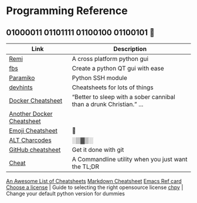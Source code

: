 # Programming Reference 
## 01000011 01101111 01100100 01100101 :floppy_disk:

Link | Description
-|-
[Remi](https://github.com/dddomodossola/remi) | A cross platform python gui
[fbs](https://github.com/mherrmann/fbs) | Create a python QT gui with ease
[Paramiko](https://github.com/paramiko/paramiko/) | Python SSH module
[devhints](https://devhints.io/) | Cheatsheets for lots of things
[Docker Cheatsheet](https://www.docker.com/sites/default/files/Docker_CheatSheet_08.09.2016_0.pdf) | “Better to sleep with a sober cannibal than a drunk Christian.” ...
[Another Docker Cheatsheet](https://design.jboss.org/redhatdeveloper/marketing/docker_cheatsheet/cheatsheet/images/docker_cheatsheet_r3v2.pdf) | 
[Emoji Cheatsheet](https://www.webfx.com/tools/emoji-cheat-sheet/) | :fax:
[ALT Charcodes](https://usefulshortcuts.com/downloads/ALT-Codes.pdf) | ░▒▓▒░
[GitHub cheatsheet](https://education.github.com/git-cheat-sheet-education.pdf) | Get it done with git
[Cheat](https://github.com/chubin/cheat.sh) | A Commandline utility when you just want the TL;DR
[An Awesome List of Cheatsheets](https://github.com/coreb1t/awesome-pentest-cheat-sheets)
[Markdown Cheatsheet](https://guides.github.com/pdfs/markdown-cheatsheet-online.pdf)
[Emacs Ref card](https://www.gnu.org/software/emacs/refcards/pdf/refcard.pdf)
[Choose a license](https://choosealicense.com/) | Guide to selecting the right opensource license
[chpy](https://github.com/librarysteve/chpy) | Change your default python version for dummies

